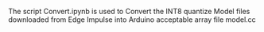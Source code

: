 The script Convert.ipynb is used to Convert the INT8 quantize Model files downloaded from Edge Impulse into Arduino acceptable array file model.cc